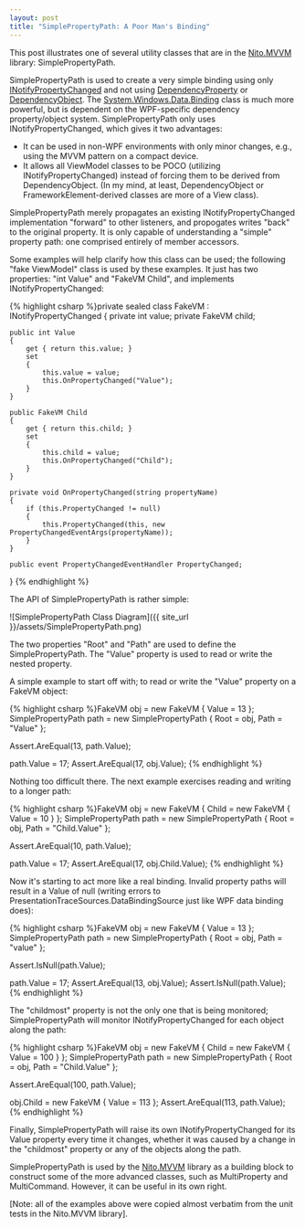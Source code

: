 ```yaml
---
layout: post
title: "SimplePropertyPath: A Poor Man's Binding"
---
```

This post illustrates one of several utility classes that are in the [Nito.MVVM](http://nitomvvm.codeplex.com/) library: SimplePropertyPath.



SimplePropertyPath is used to create a very simple binding using only [INotifyPropertyChanged](http://msdn.microsoft.com/en-us/library/system.componentmodel.inotifypropertychanged.aspx) and not using [DependencyProperty](http://msdn.microsoft.com/en-us/library/system.windows.dependencyproperty.aspx) or [DependencyObject](http://msdn.microsoft.com/en-us/library/system.windows.dependencyobject.aspx). The [System.Windows.Data.Binding](http://msdn.microsoft.com/en-us/library/system.windows.data.binding.aspx) class is much more powerful, but is dependent on the WPF-specific dependency property/object system. SimplePropertyPath only uses INotifyPropertyChanged, which gives it two advantages:



- It can be used in non-WPF environments with only minor changes, e.g., using the MVVM pattern on a compact device.
- It allows all ViewModel classes to be POCO (utilizing INotifyPropertyChanged) instead of forcing them to be derived from DependencyObject. (In my mind, at least, DependencyObject or FrameworkElement-derived classes are more of a View class).


SimplePropertyPath merely propagates an existing INotifyPropertyChanged implementation "forward" to other listeners, and propogates writes "back" to the original property. It is only capable of understanding a "simple" property path: one comprised entirely of member accessors.



Some examples will help clarify how this class can be used; the following "fake ViewModel" class is used by these examples. It just has two properties: "int Value" and "FakeVM Child", and implements INotifyPropertyChanged:



{% highlight csharp %}private sealed class FakeVM : INotifyPropertyChanged
{
    private int value;
    private FakeVM child;

    public int Value
    {
        get { return this.value; }
        set
        {
            this.value = value;
            this.OnPropertyChanged("Value");
        }
    }

    public FakeVM Child
    {
        get { return this.child; }
        set
        {
            this.child = value;
            this.OnPropertyChanged("Child");
        }
    }

    private void OnPropertyChanged(string propertyName)
    {
        if (this.PropertyChanged != null)
        {
            this.PropertyChanged(this, new PropertyChangedEventArgs(propertyName));
        }
    }

    public event PropertyChangedEventHandler PropertyChanged;
}
{% endhighlight %}

The API of SimplePropertyPath is rather simple:



![SimplePropertyPath Class Diagram]({{ site_url }}/assets/SimplePropertyPath.png)  


The two properties "Root" and "Path" are used to define the SimplePropertyPath. The "Value" property is used to read or write the nested property.



A simple example to start off with; to read or write the "Value" property on a FakeVM object:



{% highlight csharp %}FakeVM obj = new FakeVM { Value = 13 };
SimplePropertyPath path = new SimplePropertyPath { Root = obj, Path = "Value" };

Assert.AreEqual(13, path.Value);

path.Value = 17;
Assert.AreEqual(17, obj.Value);
{% endhighlight %}

Nothing too difficult there. The next example exercises reading and writing to a longer path:



{% highlight csharp %}FakeVM obj = new FakeVM { Child = new FakeVM { Value = 10 } };
SimplePropertyPath path = new SimplePropertyPath { Root = obj, Path = "Child.Value" };

Assert.AreEqual(10, path.Value);

path.Value = 17;
Assert.AreEqual(17, obj.Child.Value);
{% endhighlight %}

Now it's starting to act more like a real binding. Invalid property paths will result in a Value of null (writing errors to PresentationTraceSources.DataBindingSource just like WPF data binding does):



{% highlight csharp %}FakeVM obj = new FakeVM { Value = 13 };
SimplePropertyPath path = new SimplePropertyPath { Root = obj, Path = "value" };

Assert.IsNull(path.Value);

path.Value = 17;
Assert.AreEqual(13, obj.Value);
Assert.IsNull(path.Value);
{% endhighlight %}

The "childmost" property is not the only one that is being monitored; SimplePropertyPath will monitor INotifyPropertyChanged for each object along the path:



{% highlight csharp %}FakeVM obj = new FakeVM { Child = new FakeVM { Value = 100 } };
SimplePropertyPath path = new SimplePropertyPath { Root = obj, Path = "Child.Value" };

Assert.AreEqual(100, path.Value);

obj.Child = new FakeVM { Value = 113 };
Assert.AreEqual(113, path.Value);
{% endhighlight %}

Finally, SimplePropertyPath will raise its own INotifyPropertyChanged for its Value property every time it changes, whether it was caused by a change in the "childmost" property or any of the objects along the path.



SimplePropertyPath is used by the [Nito.MVVM](http://nitomvvm.codeplex.com/) library as a building block to construct some of the more advanced classes, such as MultiProperty and MultiCommand. However, it can be useful in its own right.



[Note: all of the examples above were copied almost verbatim from the unit tests in the Nito.MVVM library].

